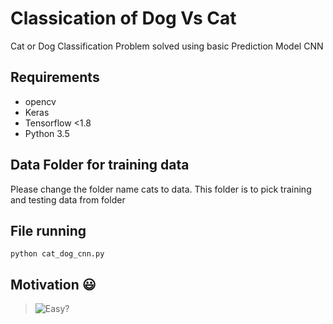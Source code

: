 # Classication of Dog Vs Cat
Cat or Dog Classification Problem solved using basic Prediction Model CNN

## Requirements
* opencv
* Keras
* Tensorflow <1.8
* Python 3.5

## Data Folder for training data
Please change the folder name cats to data. This folder is to pick training and testing data from folder

## File running 
```
python cat_dog_cnn.py
```

## Motivation :smiley:
>![Easy?](https://quotescover.com/wp-content/uploads/2018/10/your_profile_picture-22.jpg)

